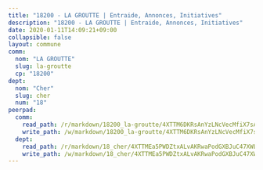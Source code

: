 ```yaml
---
title: "18200 - LA GROUTTE | Entraide, Annonces, Initiatives"
description: "18200 - LA GROUTTE | Entraide, Annonces, Initiatives"
date: 2020-01-11T14:09:21+09:00
collapsible: false
layout: commune
comm:
  nom: "LA GROUTTE"
  slug: la-groutte
  cp: "18200"
dept:
  nom: "Cher"
  slug: cher
  num: "18"
peerpad:
  comm:
    read_path: /r/markdown/18200_la-groutte/4XTTM6DKRsAnYzLNcVecMfiX7sATpj25H2gm3VmskuyW4W75N
    write_path: /w/markdown/18200_la-groutte/4XTTM6DKRsAnYzLNcVecMfiX7sATpj25H2gm3VmskuyW4W75N-K3TgU9rkT4CnSi1AoAKHx9xfHCBp4bvZtEui8zLJAXttaM8RiLdUrC4hNXRVF4endV7mDT7rRCeyzCZoRHFEoJ9yhSaxuRF8BKHVRT3se29JfBswUV7BLnLhYmAVdYSrBJL6191W
  dept:
    read_path: /r/markdown/18_cher/4XTTMEa5PWDZtxALvAKRwaPodGXBJuC47XWLMLZ5hCaMSik3w
    write_path: /w/markdown/18_cher/4XTTMEa5PWDZtxALvAKRwaPodGXBJuC47XWLMLZ5hCaMSik3w-K3TgTvT6tiupPRTeoV2zMggT6E77BmY6Zeeqwk1pvv6Bfo4GHKoyLD2hQDLMcNajnfixB5aDgngmFZba1jsFtXhXJhkZaMz5Fno5UjuUU6mkQFXv9cWu6FJLmGRziLMtgTSufDeD
---
```


